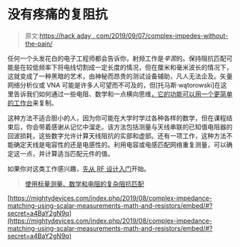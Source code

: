 # 没有疼痛的复阻抗

> 原文:[https://hack aday . com/2019/09/07/complex-impedes-without-the-pain/](https://hackaday.com/2019/09/07/complex-impedences-without-the-pain/)

任何一个头发花白的电子工程师都会告诉你，射频工作是*辛苦*的。保持阻抗匹配可能是在较低频率下将电线切割成一定长度的情况，但在厘米和毫米波长的情况下，这就变成了一种黑暗的艺术，由神秘而昂贵的测试设备辅助，凡人无法企及。矢量网络分析仪或 VNA 可能是许多人可望而不可及的，但[托马斯·wątorowski]在这里告诉我们如何通过一些电阻、数学和一点横向思维[，它的功能可以用一个更简单的工作台](https://mightydevices.com/index.php/2019/08/complex-impedance-matching-using-scalar-measurements-math-and-resistors/)来复制。

这种方法不适合胆小的人，因为你可能在大学时学过各种各样的数学，但在课程结束后，你会带着感谢从记忆中溜走。该方法包括测量与天线串联的已知值电阻器的回波损耗，这些数字允许计算天线阻抗的实部和虚部。还有一项工作，这种方法不能确定天线是电容性的还是电感性的。利用电容或电感匹配网络重复测量，可以确定这一点，并计算适当匹配元件的值。

如果你对这类工作感兴趣，[先从 RF 设计入门](https://hackaday.com/2016/03/23/michael-ossmann-makes-you-an-rf-design-hero/)开始。

> [使用标量测量、数学和电阻的复杂阻抗匹配](https://mightydevices.com/index.php/2019/08/complex-impedance-matching-using-scalar-measurements-math-and-resistors/)

[https://mightydevices.com/index.php/2019/08/complex-impedance-matching-using-scalar-measurements-math-and-resistors/embed/#?secret=a4BaY2gN9q](https://mightydevices.com/index.php/2019/08/complex-impedance-matching-using-scalar-measurements-math-and-resistors/embed/#?secret=a4BaY2gN9q)